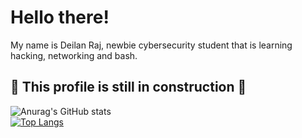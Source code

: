 # Hello there!
My name is Deilan Raj, newbie cybersecurity student that is learning hacking, networking and bash. <br />

## :mega: This profile is still in construction :mega: <br />
![Anurag's GitHub stats](https://github-readme-stats.vercel.app/api?username=r00khaCk&show_icons=true&theme=onedark&hide=contribs,prs,issues) <br />
[![Top Langs](https://github-readme-stats.vercel.app/api/top-langs/?username=r00khaCk&layout=compact&theme=onedark)](https://github.com/anuraghazra/github-readme-stats)


